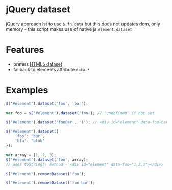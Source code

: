jQuery dataset
==============

jQuery approach ist to use `$.fn.data` but this does not updates dom, only memory - this script makes use of native js `element.dataset`

# Features

- prefers [HTML5 dataset](https://developer.mozilla.org/en-US/docs/Web/API/HTMLElement/dataset)
- fallback to elements attribute `data-*`

# Examples

```javascript
$('#element').dataset('foo', 'bar');

var foo = $('#element').dataset('foo'); // 'undefined' if not set

$('#element').dataset('fooBar', '1'); // <div id="element" data-foo-bar="1"></div>

$('#element').dataset({
	'foo': 'bar',
	'bla': 'blub'
});

var array = [1, 2, 3];
$('#element').dataset('foo', array);
// uses toString() method - <div id="element" data-foo="1,2,3"></div>

$('#element').removeDataset('foo');

$('#element').removeDataset('foo bar');
```